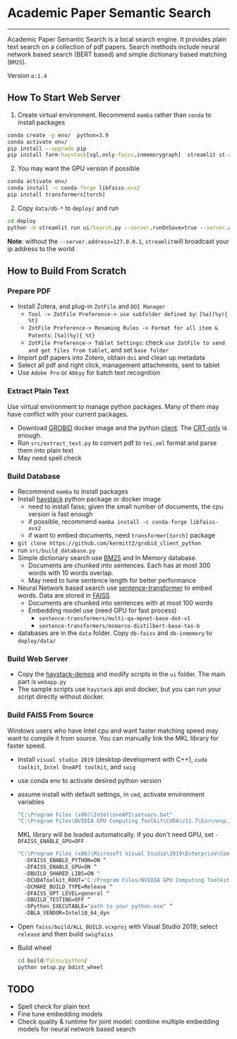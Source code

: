 # Academic Paper Semantic Search

--------


Academic Paper Semantic Search is a local search engine. It provides plain text search on a collection of pdf papers.
Search methods include neural network based search (BERT based) and simple dictionary based matching (`BM25`).

Version `α:1.4`

## How To Start Web Server
1. Create virtual environment. Recommend ``mamba`` rather than `conda` to install packages
  ```cmd
  conda create -p env/  python=3.9 
  conda activate env/
  pip install --upgrade pip
  pip install farm-haystack[sql,only-faiss,inmemorygraph]  streamlit st-annotated-text
  ```

2. You may want the GPU version if possible
  ```cmd 
  conda activate env/
  conda install -c conda-forge libfaiss-avx2
  pip install transformers[torch]
  ```

2. Copy `data/db-*` to `deploy/` and run
  ```cmd  
  cd deploy
  python -m streamlit run ui/Search.py --server.runOnSave=true --server.address=127.0.0.1
  ``` 

**Note**: without the ``--server.address=127.0.0.1``, `streamlit`will broadcast your ip address to the world.

## How to Build From Scratch

### Prepare PDF

* Install Zotera, and plug-in ``ZotFile`` and ``DOI Manager``
    * `Tool -> ZotFile Preference-> use subfolder defined by`: `[%a](%y){ %t}`
    * `ZotFile Preference-> Renaming Rules -> Format for all item & Patents`: `[%a](%y){ %t}`
    * `ZotFile Preference-> Tablet Settings`: check `use ZotFile to send and get files from tablet`, and
      set `base folder`
* Import pdf papers into Zotero, obtain `doi` and clean up metadata
* Select all pdf and right click, management attachments, sent to tablet
* Use `Adobe Pro` or `Abbyy` for batch text recognition

### Extract Plain Text

Use virtual environment to manage python packages. Many of them may have conflict with your current packages.

* Download [GROBID](https://github.com/kermitt2/grobid) docker image and the
  python [client](https://github.com/kermitt2/grobid_client_python).
  The [CRT-only](https://grobid.readthedocs.io/en/latest/Grobid-docker/#crf-only-image) is enough.
* Run `src/extract_text.py` to convert pdf to `tei.xml` format and parse them into plain text
* May need spell check

### Build Database
* Recommend  ``mamba`` to install packages
* Install [haystack](https://github.com/deepset-ai/haystack) python package or docker image
    * need to install faiss; given the small number of documents, the cpu version is fast enough
    * if possible, recommend `` mamba install -c conda-forge libfaiss-avx2 ``
    * if want to embed documents, need `transformer[torch]` package
*  `git clone https://github.com/kermitt2/grobid_client_python`
* run `src/build_database.py`
* Simple dictionary search use [BM25](https://docs.haystack.deepset.ai/docs/retriever#bm25-recommended) and In Memory
  database.
    * Documents are chunked into sentences. Each has at most 300 words with 10 words overlap.
    * May need to tune sentence length for better performance
* Neural Network based search use [sentence-transformer](https://www.sbert.net/) to embed words. Data are stored
  in [FAISS](https://github.com/facebookresearch/faiss)
    * Documents are chunked into sentences with at most 100 words
    * Embedding model use (need GPU for fast process)
        * `sentence-transformers/multi-qa-mpnet-base-dot-v1`
        * `sentence-transformers/msmarco-distilbert-base-tas-b`
* databases are in the ``data`` folder. Copy `db-faiss` and `db-inmemory` to `deploy/data/`

### Build Web Server

* Copy the [haystack-demos](https://github.com/deepset-ai/haystack-demos) and modify scripts in the ``ui`` folder. The
  main part is `webapp.py`
* The sample scripts use ``haystack`` api and docker, but you can run your script directly without docker.

### Build FAISS From Source

Windows users who have Intel cpu and want faster matching speed may want to compile it from source. You can manually
link the MKL library for faster speed.

* Install  `visual studio 2019`  (desktop development with C++), `cuda toolkit`, `Intel OneAPI toolkit`,
  and `swig`
* use conda env to activate desired python version
* assume install with default settings, in ``cmd``, activate environment variables

  ```cmd
  "C:\Program Files (x86)\Intel\oneAPI\setvars.bat"
  "C:\Program Files\NVIDIA GPU Computing Toolkit\CUDA\v11.7\bin\nvvp.bat"
  ```
  MKL library will be loaded automatically. If you don't need GPU, set `-DFAISS_ENABLE_GPU=OFF`

  ```cmd
  "C:\Program Files (x86)\Microsoft Visual Studio\2019\Enterprise\Common7\IDE\CommonExtensions\Microsoft\CMake\CMake\bin\cmake.exe" -B build ^ 
    -DFAISS_ENABLE_PYTHON=ON ^
    -DFAISS_ENABLE_GPU=ON ^
    -DBUILD_SHARED_LIBS=ON ^ 
    -DCUDAToolkit_ROOT="C:/Program Files/NVIDIA GPU Computing Toolkit/CUDA/v11.7/" ^
    -DCMAKE_BUILD_TYPE=Release ^
    -DFAISS_OPT_LEVEL=general ^
    -DBUILD_TESTING=OFF ^
    -DPython_EXECUTABLE="path to your python.exe" ^
    -DBLA_VENDOR=Intel10_64_dyn    
  ```
* Open `faiss/build/ALL_BUILD.vcxproj` with Visual Studio 2019; select `release` and then build `swigfaiss`
* Build wheel
  ```cmd
  cd build/faiss/python/
  python setup.py bdist_wheel
  ```

## TODO

* Spell check for plain text
* Fine tune embedding models
* Check quality & runtime for joint model: combine multiple embedding models for neural network based search 
